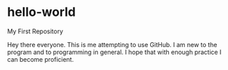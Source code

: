 # hello-world
My First Repository

Hey there everyone. This is me attempting to use GitHub. I am new to the program and to programming in general. I hope that with enough practice I can become proficient.
